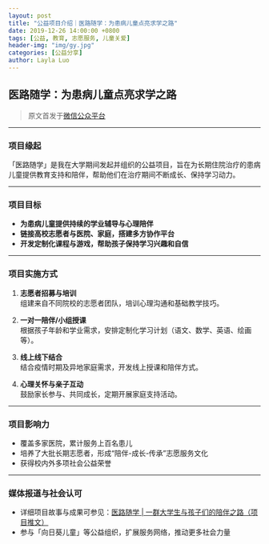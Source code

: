 ```yaml
---
layout: post
title: "公益项目介绍｜医路随学：为患病儿童点亮求学之路"
date: 2019-12-26 14:00:00 +0800
tags: [公益, 教育, 志愿服务, 儿童关爱]
header-img: "img/gy.jpg"
categories: [公益分享]
author: Layla Luo
---
```


## 医路随学：为患病儿童点亮求学之路

> 原文首发于[微信公众平台](https://mp.weixin.qq.com/s/tB5YAFnOqFy5ruHlW_AlIw)

---

### 项目缘起

「医路随学」是我在大学期间发起并组织的公益项目，旨在为长期住院治疗的患病儿童提供教育支持和陪伴，帮助他们在治疗期间不断成长、保持学习动力。

---

### 项目目标

- **为患病儿童提供持续的学业辅导与心理陪伴**
- **链接高校志愿者与医院、家庭，搭建多方协作平台**
- **开发定制化课程与游戏，帮助孩子保持学习兴趣和自信**

---

### 项目实施方式

1. **志愿者招募与培训**  
   组建来自不同院校的志愿者团队，培训心理沟通和基础教学技巧。

2. **一对一陪伴/小组授课**  
   根据孩子年龄和学业需求，安排定制化学习计划（语文、数学、英语、绘画等）。

3. **线上线下结合**  
   结合疫情时期及异地家庭需求，开发线上授课和陪伴方式。

4. **心理关怀与亲子互动**  
   鼓励家长参与、共同成长，定期开展家庭支持活动。

---

### 项目影响力

- 覆盖多家医院，累计服务上百名患儿
- 培养了大批长期志愿者，形成“陪伴-成长-传承”志愿服务文化
- 获得校内外多项社会公益荣誉

---

### 媒体报道与社会认可

- 详细项目故事与成果可参见：[医路随学 | 一群大学生与孩子们的陪伴之路（项目推文）](https://mp.weixin.qq.com/s/tB5YAFnOqFy5ruHlW_AlIw)
- 参与「向日葵儿童」等公益组织，扩展服务网络，推动更多社会力量
